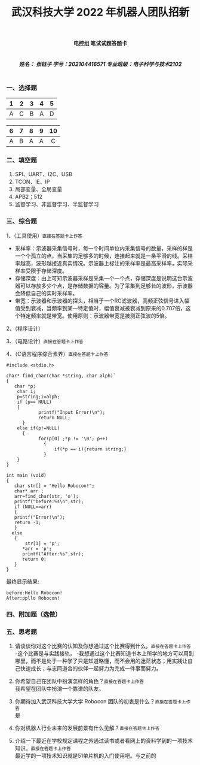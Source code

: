 # <center> 武汉科技大学 2022 年机器人团队招新<center/><br>
#### <center> 电控组 笔试试题答题卡<center/><br>
##### <center>姓名： 张钰子 学号：202104416571 	专业班级：电子科学与技术2102<center/><br>
### 一、选择题<br>
|     1     |     2     |     3     |     4     |     5     |
|  :-----:  |  :-----:  |  :-----:  |  :-----:  |  :-----:  |
|    A       |     C    |     B     |     A     |     D     |

|     6     |     7     |     8     |     9     |    10     |
|  :-----:  |  :-----:  |  :-----:  |  :-----:  |  :-----:  |
|     A     |     B     |     A     |    A      |     C     |

### 二、填空题<br>
1. SPI、UART、I2C、USB
2. TCON、IE、IP
3. 局部变量、全局变量
4. APB2；512
5. 监督学习、非监督学习、半监督学习
### 三、综合题<br>
1、（工具使用）`直接在答题卡上作答`<br>
  - 采样率：示波器采集信号时，每一个时间单位内采集信号的数量，采样的样是一个个孤立的点，当采集的足够多的时候，连接起来就是一条平滑的线。采样率越高，波形越接近真实情况。示波器上标注的采样率是最高采样率，实际采样率受限于存储深度。
  - 存储深度：由上可知示波器采样是采集一个一个点，存储深度是说明这台示波器可以存放多少个点，是存储数据的容量。为了采集到足够长的波形，示波器会降低自己的实时采样率。
  - 带宽：示波器和示波器的探头，相当于一个RC滤波器，高频正弦信号进入幅值受到衰减，当频率到某一特定值时，幅值衰减被衰减到原来的0.707倍，这个特定频率就是带宽。使用原则：示波器带宽是被测正弦波的5倍。

2、（程序设计）<br>

3、（电路设计）`直接在答题卡上作答`<br>

4、（C语言程序综合素养）`直接在答题卡上作答`<br>
  ```
#include <stdio.h>

char* find_char(char *string, char alph)`
  { 	
     char *p;
      char i;
      p=string;i=alph;
      if (p== NULL) 
  	  {
	 	      printf("Input Error!\n");
	 	      return NULL;
	    }
      else if(p!=NULL)
	    {
		      for(p[0] ;*p != '\0'; p++)
		        {
			        if(*p == i){return string;}
		        }
      }
 }

int main (void)
{
	 char str[] = "Hello Robocon!";
	 char* arr ;
	 arr=find_char(str, 'o');
	 printf("before:%s\n",str);
	 if (NULL==arr)
	 {
	 printf("Error!\n");
	 return -1;
	 }
	else
	 {
	 	 str[1] = 'p';
	 	*arr = 'p';
	 	printf("After:%s",str);
	 	return 0;
	 }
}
```
  最终显示结果:
  ```
  before:Hello Robocon!
  After:ppllo Robocon!
  ```
### 四、附加题（选做）<br>


### 五、思考题
1.	请谈谈你对这个比赛的认知及你想通过这个比赛得到什么。`直接在答题卡上作答`<br>
-这个比赛是与实践接轨，
-我想通过这个比赛知道书本上所学的地方可以用到哪里，而不是处于一种学了只是知道略懂，而不会用的迷茫状态；用实践让自己快速成长；与志同道合的伙伴一起努力为完成一件事而努力。

2.	你希望自己在团队中扮演怎样的角色？`直接在答题卡上作答`<br>
我希望在团队中扮演一个靠谱的队友。

3.	你期待加入武汉科技大学大学 Robocon 团队的初衷是什么？`直接在答题卡上作答`<br>
是


4.	你对机器人行业未来的发展前景有什么见解？`直接在答题卡上作答`<br>


5.	介绍一下最近在学校规定课程之外通过读书或者看网上的资料学到的一项技术知识。`直接在答题卡上作答`<br>
最近学的一项技术知识就是51单片机的入门使用吧。与之前的






